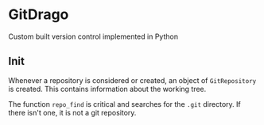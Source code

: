 # GitDrago
Custom built version control implemented in Python

## Init

Whenever a repository is considered or created, an object of `GitRepository` is created. This
contains information about the working tree.

The function `repo_find` is critical and searches for the `.git` directory. If there isn't one, it
is not a git repository.


